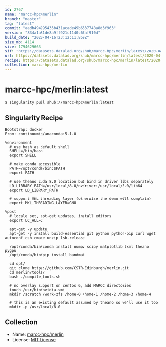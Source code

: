 ```yaml
---
id: 2767
name: "marcc-hpc/merlin"
branch: "master"
tag: "latest"
commit: "aadb494295435b431acade49b6637748a8d3f963"
version: "834a1a81de8a9ff921c1140c67af910d"
build_date: "2020-04-16T23:12:11.859Z"
size_mb: 4114
size: 1794629663
sif: "https://datasets.datalad.org/shub/marcc-hpc/merlin/latest/2020-04-16-aadb4942-834a1a81/834a1a81de8a9ff921c1140c67af910d.simg"
url: https://datasets.datalad.org/shub/marcc-hpc/merlin/latest/2020-04-16-aadb4942-834a1a81/
recipe: https://datasets.datalad.org/shub/marcc-hpc/merlin/latest/2020-04-16-aadb4942-834a1a81/Singularity
collection: marcc-hpc/merlin
---
```


# marcc-hpc/merlin:latest

```bash
$ singularity pull shub://marcc-hpc/merlin:latest
```

## Singularity Recipe

```singularity
Bootstrap: docker
From: continuumio/anaconda:5.1.0

%environment
  # use bash as default shell
  SHELL=/bin/bash
  export SHELL

  # make conda accessible
  PATH=/opt/conda/bin:$PATH
  export PATH

  # use theano cuda 8.0 location but bind in driver libs separately
  LD_LIBRARY_PATH=/usr/local/8.0/nvdriver:/usr/local/8.0/lib64
  export LD_LIBRARY_PATH

  # support MKL threading layer (otherwise the demo will complain)
  export MKL_THREADING_LAYER=GNU

%post
  # locale set, apt-get updates, install editors
  export LC_ALL=C

  apt-get -y update
  apt-get -y install build-essential git python python-pip curl wget autoconf csh cmake unzip lsb-release

  /opt/conda/bin/conda install numpy scipy matplotlib lxml theano pygpu
  /opt/conda/bin/pip install bandmat

  cd opt/
  git clone https://github.com/CSTR-Edinburgh/merlin.git
  cd merlin/tools/
  bash ./compile_tools.sh

  # no overlay support on centos 6, add MARCC directories
  touch /usr/bin/nvidia-smi
  mkdir /scratch /work-zfs /home-0 /home-1 /home-2 /home-3 /home-4

  # this is an existing default assumed by theano so we'll use it too
  mkdir -p /usr/local/8.0
```

## Collection

 - Name: [marcc-hpc/merlin](https://github.com/marcc-hpc/merlin)
 - License: [MIT License](https://api.github.com/licenses/mit)

